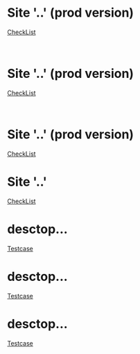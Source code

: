 <h1>Site '..' (prod version)</h1>
<p><a href="https://docs.google.com/spreadsheets/d/1lKNiC_lnGZR73HpW8gDSLnt6_eFH2_BEW6XBENgbo9A/edit?usp=sharing">CheckList</a></p>
<br>
<h1>Site '..' (prod version)</h1>
<p><a href="https://docs.google.com/spreadsheets/d/1osA5LAYUVhxiOV9MYcTB4GGYHpOclX0_V7_V_c_V14s/edit?usp=sharing">CheckList</a></p>
<br>
<h1>Site '..' (prod version)</h1>
<p><a href="https://docs.google.com/spreadsheets/d/1YI1nb4l57M9uVWnbbOQVyimwygs7OrTpQg8XA4DiRV8/edit?usp=sharing">CheckList</a></p>
<h1>Site '..' </h1>
<p><a href="">CheckList</a></p>
<h1>desctop... </h1>
<p><a href="https://lenochka28yan.testrail.io/index.php?/cases/view/1">Testcase</a></p>
<h1>desctop... </h1>
<p><a href="https://lenochka28yan.testrail.io/index.php?/cases/view/2">Testcase</a></p>
<h1>desctop... </h1>
<p><a href="https://lenochka28yan.testrail.io/index.php?/cases/view/3">Testcase</a></p>
